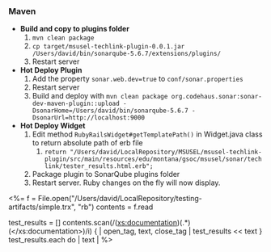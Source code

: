 ### Maven
- **Build and copy to plugins folder**
    1. `mvn clean package`
    2. `cp target/msusel-techlink-plugin-0.0.1.jar /Users/david/bin/sonarqube-5.6.7/extensions/plugins/`
    3. Restart server
- **Hot Deploy Plugin**
    1. Add the property `sonar.web.dev=true` to `conf/sonar.properties`
    2. Restart server
    3. Build and deploy with `mvn clean package org.codehaus.sonar:sonar-dev-maven-plugin::upload -DsonarHome=/Users/david/bin/sonarqube-5.6.7 -DsonarUrl=http://localhost:9000`
- **Hot Deploy Widget**
    1. Edit method `RubyRailsWidget#getTemplatePath()` in Widget.java class to return absolute path of erb file
        1. `return "/Users/david/LocalRepository/MSUSEL/msusel-techlink-plugin/src/main/resources/edu/montana/gsoc/msusel/sonar/techlink/tester_results.html.erb";`
    2. Package plugin to SonarQube plugins folder
    3. Restart server. Ruby changes on the fly will now display.

<%= f = File.open("/Users/david/LocalRepository/testing-artifacts/simple.trx", "rb")
contents = f.read

test_results = []
contents.scan(/(<xs:documentation>)(.*)(<\/xs:documentation>)/i) {
    | open_tag, text, close_tag | test_results << text
} 
test_results.each do | text | %>
